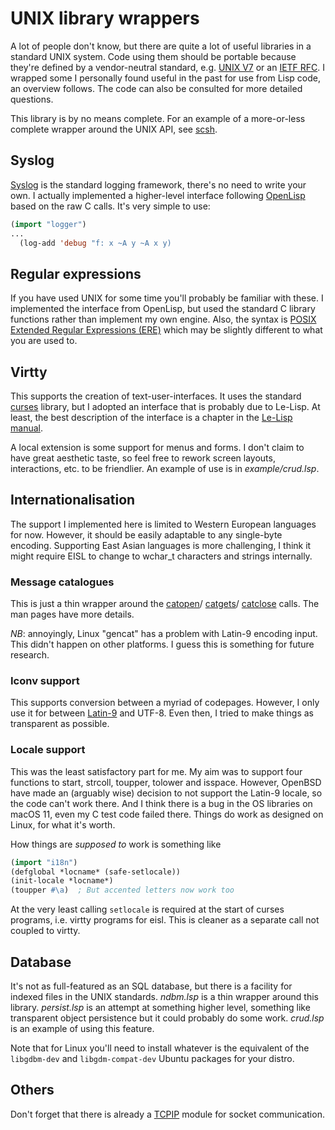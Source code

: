 # UNIX library wrappers

A lot of people don't know, but there are quite a lot of useful libraries in a standard UNIX system.
Code using them should be portable because they're defined by a vendor-neutral standard, e.g.
[UNIX V7](https://en.wikipedia.org/wiki/Single_UNIX_Specification)
or an
[IETF RFC](https://tools.ietf.org/html/rfc4506).
I wrapped some I personally found useful in the past for use from Lisp code, an overview follows.
The code can also be consulted for more detailed questions.

This library is by no means complete.
For an example of a more-or-less complete wrapper around the UNIX API, see
[scsh](https://scsh.net/docu/html/man-Z-H-1.html#node_toc_start).

## Syslog

[Syslog](https://man.openbsd.org/syslog)
is the standard logging framework, there's no need to write your own.
I actually implemented a higher-level interface following
[OpenLisp](http://www.eligis.com/)
based on the raw C calls.
It's very simple to use:

```lisp
(import "logger")
...
  (log-add 'debug "f: x ~A y ~A x y)
```

## Regular expressions

If you have used UNIX for some time you'll probably be familiar with these.
I implemented the interface from OpenLisp, but used the standard C library functions rather than implement my own engine.
Also, the syntax is 
[POSIX Extended Regular Expressions (ERE)](https://man.openbsd.org/re_format.7#EXTENDED_REGULAR_EXPRESSIONS)
which may be slightly different to what you are used to.

## Virtty

This supports the creation of text-user-interfaces.
It uses the standard
[curses](https://man.openbsd.org/curses)
library, but I adopted an interface that is probably due to Le-Lisp.
At least, the best description of the interface is a chapter in the
[Le-Lisp manual](https://github.com/c-jullien/lelisp/blob/master/manual/lelisp.pdf).

A local extension is some support for menus and forms.
I don't claim to have great aesthetic taste, so feel free to rework screen layouts, interactions, etc. to be friendlier.
An example of use is in *example/crud.lsp*.

## Internationalisation

The support I implemented here is limited to Western European languages
for now.
However, it should be easily adaptable to any single-byte encoding.
Supporting East Asian languages is more challenging, I think it might require EISL to change to wchar\_t characters and strings internally.

### Message catalogues

This is just a thin wrapper around the
[catopen](https://man.openbsd.org/catopen)/
[catgets](https://man.openbsd.org/catgets.3)/
[catclose](https://man.openbsd.org/catclose.3)
calls.
The man pages have more details.

*NB*: annoyingly, Linux "gencat" has a problem with Latin-9 encoding input.
This didn't happen on other platforms.
I guess this is something for future research.

### Iconv support

This supports conversion between a myriad of codepages.
However, I only use it for between
[Latin-9](https://en.wikipedia.org/wiki/ISO/IEC_8859-15)
and UTF-8.
Even then, I tried to make things as transparent as possible.

### Locale support

This was the least satisfactory part for me.
My aim was to support four functions to start, strcoll, toupper, tolower and isspace.
However, OpenBSD have made an (arguably wise) decision to not support the Latin-9 locale, so the code can't work there.
And I think there is a bug in the OS libraries on macOS 11, even my C test code failed there.
Things do work as designed on Linux, for what it's worth.

How things are *supposed to* work is something like

```lisp
(import "i18n")
(defglobal *locname* (safe-setlocale))
(init-locale *locname*)
(toupper #\a)  ; But accented letters now work too
```

At the very least calling `setlocale` is required at the start of curses programs, i.e. virtty programs for eisl.
This is cleaner as a separate call not coupled to virtty.

## Database

It's not as full-featured as an SQL database, but there is a facility for indexed files in the UNIX standards.
*ndbm.lsp* is a thin wrapper around this library.
*persist.lsp* is an attempt at something higher level, something like transparent object persistence but it could probably do some work.
*crud.lsp* is an example of using this feature.

Note that for Linux you'll need to install whatever is the equivalent of the `libgdbm-dev` and `libgdm-compat-dev` Ubuntu packages for your distro.

## Others

Don't forget that there is already a
[TCPIP](TCPIP.md)
module for socket communication.
